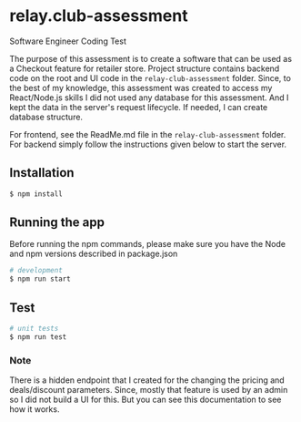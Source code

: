 # relay.club-assessment

Software Engineer Coding Test

The purpose of this assessment is to create a software that can be used as a Checkout feature for retailer store.
Project structure contains backend code on the root and UI code in the `relay-club-assessment` folder.
Since, to the best of my knowledge, this assessment was created to access my React/Node.js skills I did not used any database for this assessment. And I kept the data in the server's request lifecycle. If needed, I can create
database structure.

For frontend, see the ReadMe.md file in the `relay-club-assessment` folder.
For backend simply follow the instructions given below to start the server.

## Installation

```bash
$ npm install
```

## Running the app

Before running the npm commands, please make sure you have the Node and npm versions described in package.json

```bash
# development
$ npm run start
```

## Test

```bash
# unit tests
$ npm run test
```

### Note

There is a hidden endpoint that I created for the changing the pricing and deals/discount parameters.
Since, mostly that feature is used by an admin so I did not build a UI for this. But you can see this
documentation to see how it works.

